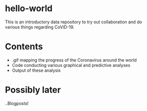 # hello-world
This is an introductory data repository to try out collaboration and do various things regarding CoViD-19. 

# Contents

- .gif mapping the progress of the Coronavirus around the world
- Code conducting various graphical and predictive analyses
- Output of these analysis

# Possibly later

..Blogposts!
